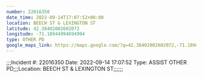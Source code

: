 ```yaml
---
number: 22016350
date_time: 2022-09-14T17:07:52+00:00
location: BEECH ST & LEXINGTON ST
latitude: 42.38402002602072
longitude: -71.18944994694994
type: OTHER PD
google_maps_link: https://maps.google.com/?q=42.38402002602072,-71.18944994694994
---
```


;;;Incident #: 22016350  Date: 2022-09-14 17:07:52   Type: ASSIST OTHER PD;;;Location: BEECH ST & LEXINGTON ST;;;;;;

